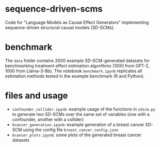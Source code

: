 # sequence-driven-scms
Code for "Language Models as Causal Effect Generators" implementing sequence-driven structural causal models (SD-SCMs).

# benchmark

The `data` folder contains 2000 example SD-SCM-generated datasets for benchmarking treatment effect estimation algorithms (1000 from GPT-2, 1000 from Llama-3-8b). The notebook `benchmark.ipynb` replicates all estimation methods tested in the example benchmark (R and Python).

# files and usage 
- `confounder_collider.ipynb`: example usage of the functions in `sdscm.py` to generate two SD-SCMs over the same set of variables (one with a confounder, another with a collider)
- `bcancer_generation.ipynb`: example generation of a breast cancer SD-SCM using the config file `breast_cancer_config.json`
- `bcancer_plots.ipynb`: some plots of the generated breast cancer datasets

